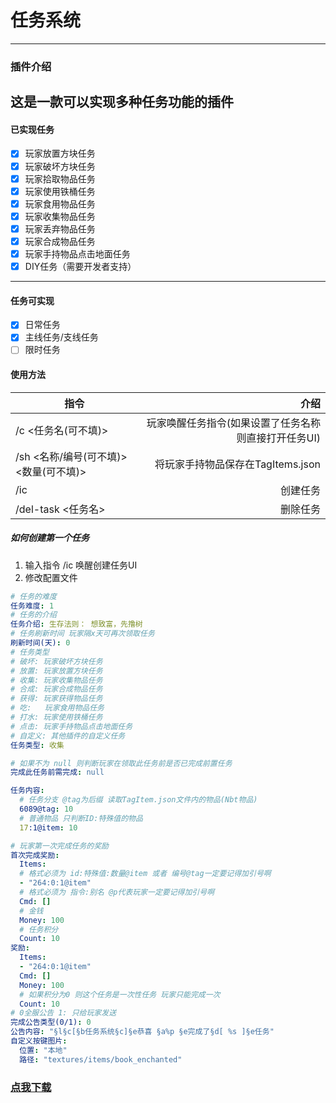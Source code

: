 # 任务系统
----
### 插件介绍
这是一款可以实现多种任务功能的插件
----
#### 已实现任务
- [x] 玩家放置方块任务
- [x] 玩家破坏方块任务
- [x] 玩家拾取物品任务
- [x] 玩家使用铁桶任务
- [x] 玩家食用物品任务
- [x] 玩家收集物品任务
- [x] 玩家丢弃物品任务
- [x] 玩家合成物品任务
- [x] 玩家手持物品点击地面任务
- [x] DIY任务（需要开发者支持）
----
#### 任务可实现
- [x] 日常任务
- [x] 主线任务/支线任务
- [ ] 限时任务
#### 使用方法
| 指令       | 介绍   |
| --------   | -----:  |
| /c <任务名(可不填)>     | 	玩家唤醒任务指令(如果设置了任务名称则直接打开任务UI)   |
| /sh <名称/编号(可不填)> <数量(可不填)>        |   将玩家手持物品保存在TagItems.json   |
| /ic        |    创建任务    |
| /del-task <任务名>        |    删除任务    |

##### 如何创建第一个任务
1. 输入指令 /ic 唤醒创建任务UI
2. 修改配置文件
```yaml
# 任务的难度
任务难度: 1
# 任务的介绍
任务介绍: 生存法则： 想致富，先撸树
# 任务刷新时间 玩家隔x天可再次领取任务
刷新时间(天): 0
# 任务类型
# 破坏: 玩家破坏方块任务
# 放置: 玩家放置方块任务
# 收集: 玩家收集物品任务
# 合成: 玩家合成物品任务
# 获得: 玩家获得物品任务
# 吃:   玩家食用物品任务
# 打水: 玩家使用铁桶任务
# 点击: 玩家手持物品点击地面任务
# 自定义: 其他插件的自定义任务
任务类型: 收集

# 如果不为 null 则判断玩家在领取此任务前是否已完成前置任务
完成此任务前需完成: null

任务内容:
  # 任务分支 @tag为后缀 读取TagItem.json文件内的物品(Nbt物品)
  6089@tag: 10
  # 普通物品 只判断ID:特殊值的物品
  17:1@item: 10

# 玩家第一次完成任务的奖励
首次完成奖励:
  Items:
  # 格式必须为 id:特殊值:数量@item 或者 编号@tag一定要记得加引号啊
  - "264:0:1@item"
  # 格式必须为 指令:别名 @p代表玩家一定要记得加引号啊
  Cmd: []
  # 金钱
  Money: 100
  # 任务积分
  Count: 10
奖励:
  Items:
  - "264:0:1@item"
  Cmd: []
  Money: 100
  # 如果积分为0 则这个任务是一次性任务 玩家只能完成一次
  Count: 10
# 0全服公告 1: 只给玩家发送
完成公告类型(0/1): 0
公告内容: "§l§c[§b任务系统§c]§e恭喜 §a%p §e完成了§d[ %s ]§e任务"
自定义按键图片:
  位置: "本地"
  路径: "textures/items/book_enchanted"
 ````

### [点我下载](https://www.minebbs.com/)

